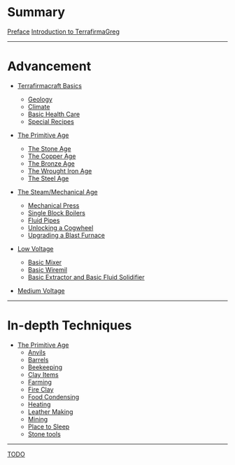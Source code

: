 # Summary
[Preface]()
[Introduction to TerrafirmaGreg](./20250219122135.md)

---
# Advancement
- [Terrafirmacraft Basics](./in-depth-topics/tfc-basics/20250219122225.md)
    - [Geology](./in-depth-topics/tfc-basics/20250306152352.md)
    - [Climate](./in-depth-topics/tfc-basics/20250306152421.md)
    - [Basic Health Care](./in-depth-topics/tfc-basics/20250306152451.md)
    - [Special Recipes](./in-depth-topics/tfc-basics/20250308173354.md)

- [The Primitive Age](./advancements/primitive-age/20250225014717.md)
    - [The Stone Age](./advancements/primitive-age/20250310171200.md)
    - [The Copper Age](./advancements/primitive-age/20250310171303.md)
    - [The Bronze Age](./advancements/primitive-age/20250310171342.md)
    - [The Wrought Iron Age](./advancements/primitive-age/20250310171355.md)
    - [The Steel Age](./advancements/primitive-age/20250310171533.md)

- [The Steam/Mechanical Age](./advancements/mechanical-steam-age/20250320160208.md)
    - [Mechanical Press](./advancements/mechanical-steam-age/20250324150126.md)
    - [Single Block Boilers](./advancements/mechanical-steam-age/20250324150036.md)
    - [Fluid Pipes](./advancements/mechanical-steam-age/20250324150109.md)
    - [Unlocking a Cogwheel](./advancements/mechanical-steam-age/20250324150147.md)
    - [Upgrading a Blast Furnace](./advancements/mechanical-steam-age/20250324150209.md)

- [Low Voltage](./advancements/lv/20250325110937.md)
    - [Basic Mixer]()
    - [Basic Wiremil]()
    - [Basic Extractor and Basic Fluid Solidifier]()

- [Medium Voltage](./advancements/mv/20250325111027.md)

---
# In-depth Techniques
- [The Primitive Age]()
    - [Anvils](./in-depth-topics/primitive-age/20250310130131.md)
    - [Barrels](./in-depth-topics/primitive-age/20250309014151.md)
    - [Beekeeping]()
    - [Clay Items](./in-depth-topics/primitive-age/20250308175403.md)
    - [Farming]()
    - [Fire Clay](./in-depth-topics/primitive-age/20250308163610.md)
    - [Food Condensing]()
    - [Heating](./in-depth-topics/primitive-age/20250309022123.md)
    - [Leather Making]()
    - [Mining](./in-depth-topics/primitive-age/20250317130259.md)
    - [Place to Sleep](./in-depth-topics/primitive-age/20250307015405.md)
    - [Stone tools](./in-depth-topics/primitive-age/20250306153529.md)

---

[TODO](./20250224234940.md)